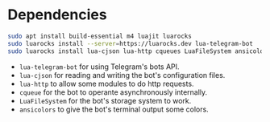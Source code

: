 
# Dependencies

```bash
sudo apt install build-essential m4 luajit luarocks
sudo luarocks install --server=https://luarocks.dev lua-telegram-bot
sudo luarocks install lua-cjson lua-http cqueues LuaFileSystem ansicolors
```

- `lua-telegram-bot` for using Telegram's bots API.
- `lua-cjson` for reading and writing the bot's configuration files.
- `lua-http` to allow some modules to do http requests.
- `cqueue` for the bot to operante asynchronously internally.
- `LuaFileSystem` for the bot's storage system to work.
- `ansicolors` to give the bot's terminal output some colors.
